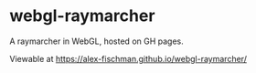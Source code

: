 # webgl-raymarcher
A raymarcher in WebGL, hosted on GH pages.

Viewable at https://alex-fischman.github.io/webgl-raymarcher/
